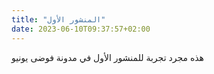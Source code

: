 ```yaml
---
title: "المنشور اﻷول"
date: 2023-06-10T09:37:57+02:00
---
```

هذه مجرد تجربة للمنشور الأول في مدونة فوضى يونيو
